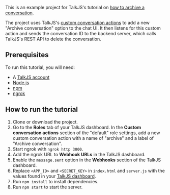 This is an example project for TalkJS's tutorial on [how to archive a conversation]().

The project uses TalkJS's [custom conversation actions](https://talkjs.com/docs/Features/Customizations/Conversation_Actions/) to add a new "Archive conversation" option to the chat UI. It then listens for this custom action and sends the conversation ID to the backend server, which calls TalkJS's REST API to delete the conversation.

## Prerequisites

To run this tutorial, you will need:

- A [TalkJS account](https://talkjs.com/dashboard/login)
- [Node.js](https://nodejs.org/en)
- [npm](https://www.npmjs.com/)
- [ngrok](https://ngrok.com/)

## How to run the tutorial

1. Clone or download the project.
2. Go to the **Roles** tab of your TalkJS dashboard. In the **Custom conversation actions** section of the "default" role settings, add a new custom conversation action with a name of "archive" and a label of "Archive conversation".
3. Start ngrok with `ngrok http 3000`.
4. Add the ngrok URL to **Webhook URLs** in the TalkJS dashboard.
5. Enable the `message.sent` option in the **Webhooks** section of the TalkJS dashboard.
6. Replace `<APP_ID>` and `<SECRET_KEY>` in `index.html` and `server.js` with the values found in your [TalkJS dashboard](https://talkjs.com/dashboard/login).
7. Run `npm install` to install dependencies.
8. Run `npm start` to start the server.
